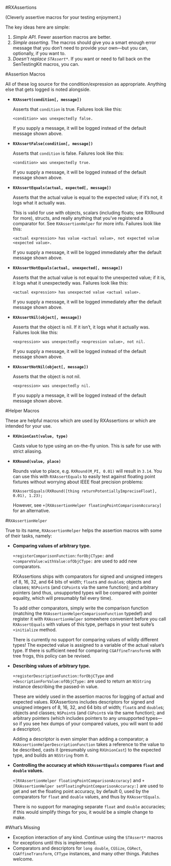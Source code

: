 #RXAssertions

(Cleverly assertive macros for your testing enjoyment.)

The key ideas here are simple:

1. _Simple API._ Fewer assertion macros are better.
2. _Simple asserting._ The macros should give you a smart enough error message that you don’t need to provide your own—but you can, optionally, if you want to.
3. _Doesn’t replace `STAssert*`_. If you want or need to fall back on the SenTestingKit macros, you can.


#Assertion Macros

All of these log source for the condition/expression as appropriate. Anything else that gets logged is noted alongside.

-	**`RXAssert(condition[, message])`**

	Asserts that `condition` is true. Failures look like this:
	
		<condition> was unexpectedly false.
	
	If you supply a message, it will be logged instead of the default message shown above.

-	**`RXAssertFalse(condition[, message])`**

	Asserts that `condition` is false. Failures look like this:
	
		<condition> was unexpectedly true.
	
	If you supply a message, it will be logged instead of the default message shown above.

-	**`RXAssertEquals(actual, expected[, message])`**

	Asserts that the actual value is equal to the expected value; if it’s not, it logs what it actually was.
	
	This is valid for use with objects, scalars (including floats; see RXRound for more), structs, and really anything that you’ve registered a comparator for. See `RXAssertionHelper` for more info. Failures look like this:
	
		<actual expression> has value <actual value>, not expected value <expected value>.
	
	If you supply a message, it will be logged immediately after the default message shown above.
	
-	**`RXAssertNotEquals(actual, unexpected[, message])`**

	Asserts that the actual value is not equal to the unexpected value; if it is, it logs what it unexpectedly was. Failures look like this:
	
		<actual expression> has unexpected value <actual value>.
	
	If you supply a message, it will be logged immediately after the default message shown above.

-	**`RXAssertNil(object[, message])`**

	Asserts that the object is nil. If it isn’t, it logs what it actually was. Failures look like this:
	
		<expression> was unexpectedly <expression value>, not nil.
	
	If you supply a message, it will be logged instead of the default message shown above.
	
-	**`RXAssertNotNil(object[, message])`**

	Asserts that the object is not nil.
	
		<expression> was unexpectedly nil.
	
	If you supply a message, it will be logged instead of the default message shown above.

#Helper Macros

These are helpful macros which are used by RXAssertions or which are intended for your use.

-	**`RXUnionCast(value, type)`**

	Casts value to type using an on-the-fly union. This is safe for use with strict aliasing.

-	**`RXRound(value, place)`**

	Rounds value to place, e.g. `RXRound(M_PI, 0.01)` will result in `3.14`. You can use this with `RXAssertEquals` to easily test against floating point fixtures without worrying about IEEE float precision problems:
	
		RXAssertEquals(RXRound([thing returnPotentiallyImpreciseFloat], 0.01), 1.23);
	
	However, see `+[RXAssertionHelper floatingPointComparisonAccuracy]` for an alternative.


#`RXAssertionHelper`

True to its name, `RXAssertionHelper` helps the assertion macros with some of their tasks, namely:

-	**Comparing values of arbitrary type.**
	
	`+registerComparisonFunction:forObjCType:` and `+compareValue:withValue:ofObjCType:` are used to add new comparators.
	
	RXAssertions ships with comparators for signed and unsigned integers of 8, 16, 32, and 64 bits of width; `float`s and `double`s; objects and classes; `NSPoint`s (and `CGPoint`s via the same function); and arbitrary pointers (and thus, unsupported types will be compared with pointer equality, which will presumably fail every time).
	
	To add other comparators, simply write the comparison function (matching the `RXAssertionHelperComparisonFunction` typedef) and register it with `RXAssertionHelper` somewhere convenient before you call `RXAssertEquals` with values of this type, perhaps in your test suite’s `+initialize` method.
	
	There is currently no support for comparing values of wildly different types! The expected value is assigned to a variable of the actual value’s type. If there is sufficient need for comparing `CGAffineTransform`s with tree frogs, this policy can be revised.

-	**Describing values of arbitrary type.**
	
	`+registerDescriptionFunction:forObjCType` and `+descriptionForValue:ofObjCType:` are used to return an `NSString` instance describing the passed-in value.
	
	These are widely used in the assertion macros for logging of actual and expected values. RXAssertions includes descriptors for signed and unsigned integers of 8, 16, 32, and 64 bits of width; `float`s and `double`s; objects and classes; `NSPoint`s (and `CGPoint`s via the same function); and arbitrary pointers (which includes pointers to any unsupported types—so if you see hex dumps of your compared values, you will want to add a descriptor).
	
	Adding a descriptor is even simpler than adding a comparator; a `RXAssertionHelperDescriptionFunction` takes a reference to the value to be described, casts it (presumably using `RXUnionCast`) to the expected type, and builds an `NSString` from it.

-	**Controlling the accuracy at which `RXAssertEquals` compares `float` and `double` values.**

	`+[RXAssertionHelper floatingPointComparisonAccuracy]` and `+[RXAssertionHelper setFloatingPointComparisonAccuracy:]` are used to get and set the floating point accuracy, by default 0, used by the comparators for `float` and `double` values, and thus by `RXAssertEquals`.
	
	There is no support for managing separate `float` and `double` accuracies; if this would simplify things for you, it would be a simple change to make.


#What’s Missing

- Exception interaction of any kind. Continue using the `STAssert*` macros for exceptions until this is implemented.
- Comparators and descriptors for `long double`, `CGSize`, `CGRect`, `CGAffineTransform`, `CFType` instances, and many other things. Patches welcome. 